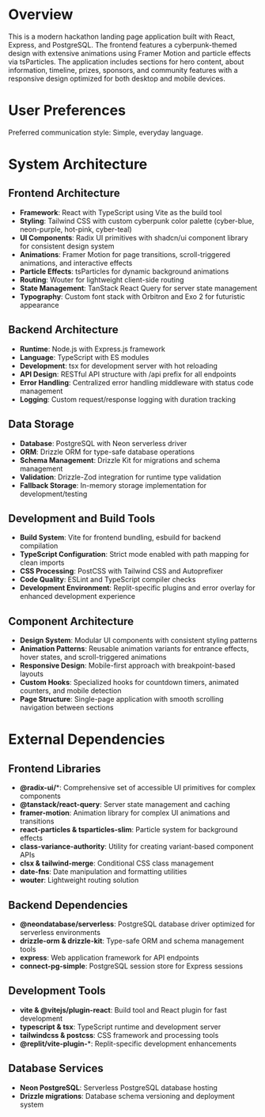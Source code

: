 # Overview

This is a modern hackathon landing page application built with React, Express, and PostgreSQL. The frontend features a cyberpunk-themed design with extensive animations using Framer Motion and particle effects via tsParticles. The application includes sections for hero content, about information, timeline, prizes, sponsors, and community features with a responsive design optimized for both desktop and mobile devices.

# User Preferences

Preferred communication style: Simple, everyday language.

# System Architecture

## Frontend Architecture
- **Framework**: React with TypeScript using Vite as the build tool
- **Styling**: Tailwind CSS with custom cyberpunk color palette (cyber-blue, neon-purple, hot-pink, cyber-teal)
- **UI Components**: Radix UI primitives with shadcn/ui component library for consistent design system
- **Animations**: Framer Motion for page transitions, scroll-triggered animations, and interactive effects
- **Particle Effects**: tsParticles for dynamic background animations
- **Routing**: Wouter for lightweight client-side routing
- **State Management**: TanStack React Query for server state management
- **Typography**: Custom font stack with Orbitron and Exo 2 for futuristic appearance

## Backend Architecture
- **Runtime**: Node.js with Express.js framework
- **Language**: TypeScript with ES modules
- **Development**: tsx for development server with hot reloading
- **API Design**: RESTful API structure with /api prefix for all endpoints
- **Error Handling**: Centralized error handling middleware with status code management
- **Logging**: Custom request/response logging with duration tracking

## Data Storage
- **Database**: PostgreSQL with Neon serverless driver
- **ORM**: Drizzle ORM for type-safe database operations
- **Schema Management**: Drizzle Kit for migrations and schema management
- **Validation**: Drizzle-Zod integration for runtime type validation
- **Fallback Storage**: In-memory storage implementation for development/testing

## Development and Build Tools
- **Build System**: Vite for frontend bundling, esbuild for backend compilation
- **TypeScript Configuration**: Strict mode enabled with path mapping for clean imports
- **CSS Processing**: PostCSS with Tailwind CSS and Autoprefixer
- **Code Quality**: ESLint and TypeScript compiler checks
- **Development Environment**: Replit-specific plugins and error overlay for enhanced development experience

## Component Architecture
- **Design System**: Modular UI components with consistent styling patterns
- **Animation Patterns**: Reusable animation variants for entrance effects, hover states, and scroll-triggered animations
- **Responsive Design**: Mobile-first approach with breakpoint-based layouts
- **Custom Hooks**: Specialized hooks for countdown timers, animated counters, and mobile detection
- **Page Structure**: Single-page application with smooth scrolling navigation between sections

# External Dependencies

## Frontend Libraries
- **@radix-ui/***: Comprehensive set of accessible UI primitives for complex components
- **@tanstack/react-query**: Server state management and caching
- **framer-motion**: Animation library for complex UI animations and transitions
- **react-particles & tsparticles-slim**: Particle system for background effects
- **class-variance-authority**: Utility for creating variant-based component APIs
- **clsx & tailwind-merge**: Conditional CSS class management
- **date-fns**: Date manipulation and formatting utilities
- **wouter**: Lightweight routing solution

## Backend Dependencies
- **@neondatabase/serverless**: PostgreSQL database driver optimized for serverless environments
- **drizzle-orm & drizzle-kit**: Type-safe ORM and schema management tools
- **express**: Web application framework for API endpoints
- **connect-pg-simple**: PostgreSQL session store for Express sessions

## Development Tools
- **vite & @vitejs/plugin-react**: Build tool and React plugin for fast development
- **typescript & tsx**: TypeScript runtime and development server
- **tailwindcss & postcss**: CSS framework and processing tools
- **@replit/vite-plugin-***: Replit-specific development enhancements

## Database Services
- **Neon PostgreSQL**: Serverless PostgreSQL database hosting
- **Drizzle migrations**: Database schema versioning and deployment system
